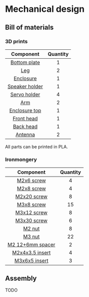 # Mechanical design

## Bill of materials

### 3D prints

| Component       |    Quantity     |
| :-------------: | :-------------: |
| [Bottom plate](https://github.com/RomainMaure/PixelBot/blob/pixelbot_v2/3d_parts/stl/bottom_plate.stl) |        1        |
| [Leg](https://github.com/RomainMaure/PixelBot/blob/pixelbot_v2/3d_parts/stl/leg.stl) |        2        |
| [Enclosure](https://github.com/RomainMaure/PixelBot/blob/pixelbot_v2/3d_parts/stl/enclosure.stl) |        1        |
| [Speaker holder](https://github.com/RomainMaure/PixelBot/blob/pixelbot_v2/3d_parts/stl/speaker_holder.stl)    |        1        |
| [Servo holder](https://github.com/RomainMaure/PixelBot/blob/pixelbot_v2/3d_parts/stl/servo_holder.stl) |        4        |
| [Arm](https://github.com/RomainMaure/PixelBot/blob/pixelbot_v2/3d_parts/stl/arm.stl)    |        2        |
| [Enclosure top](https://github.com/RomainMaure/PixelBot/blob/pixelbot_v2/3d_parts/stl/enclosure_top.stl)    |        1        |
| [Front head](https://github.com/RomainMaure/PixelBot/blob/pixelbot_v2/3d_parts/stl/front_head.stl)    |        1        |
| [Back head](https://github.com/RomainMaure/PixelBot/blob/pixelbot_v2/3d_parts/stl/back_head.stl)    |        1        |
| [Antenna](https://github.com/RomainMaure/PixelBot/blob/pixelbot_v2/3d_parts/stl/antenna.stl)    |        2        |

All parts can be printed in PLA.

### Ironmongery

| Component       |    Quantity     |
| :-------------: | :-------------: |
| [M2x6 screw](https://www.amazon.fr/gp/product/B073SS7D8J/ref=ppx_yo_dt_b_asin_title_o01_s00?ie=UTF8&psc=1)    |        4        |
| [M2x8 screw](https://www.amazon.fr/gp/product/B073SS7D8J/ref=ppx_yo_dt_b_asin_title_o01_s00?ie=UTF8&psc=1)    |        4        |
| [M2x20 screw](https://www.amazon.fr/gp/product/B073SS7D8J/ref=ppx_yo_dt_b_asin_title_o01_s00?ie=UTF8&psc=1)    |        8        |
| [M3x8 screw](https://www.amazon.fr/gp/product/B073SS7D8J/ref=ppx_yo_dt_b_asin_title_o01_s00?ie=UTF8&psc=1)    |        15        |
| [M3x12 screw](https://www.amazon.fr/gp/product/B073SS7D8J/ref=ppx_yo_dt_b_asin_title_o01_s00?ie=UTF8&psc=1)    |        8        |
| [M3x30 screw](https://www.amazon.fr/gp/product/B073SS7D8J/ref=ppx_yo_dt_b_asin_title_o01_s00?ie=UTF8&psc=1)    |        6        |
| [M2 nut](https://www.amazon.fr/gp/product/B073SS7D8J/ref=ppx_yo_dt_b_asin_title_o01_s00?ie=UTF8&psc=1)    |        8        |
| [M3 nut](https://www.amazon.fr/gp/product/B073SS7D8J/ref=ppx_yo_dt_b_asin_title_o01_s00?ie=UTF8&psc=1)    |        22        |
| [M2 12+6mm spacer](https://www.amazon.fr/gp/product/B07CJGT93C/ref=ppx_yo_dt_b_asin_title_o08_s02?ie=UTF8&psc=1)    |        2        |
| [M2x4x3.5 insert](https://www.amazon.fr/gp/product/B07CPRHP2X/ref=ppx_yo_dt_b_asin_title_o08_s02?ie=UTF8&psc=1)    |        4        |
| [M3x6x5 insert](https://www.amazon.fr/gp/product/B07CPRHP2X/ref=ppx_yo_dt_b_asin_title_o08_s02?ie=UTF8&psc=1)    |        3        |

## Assembly

TODO
